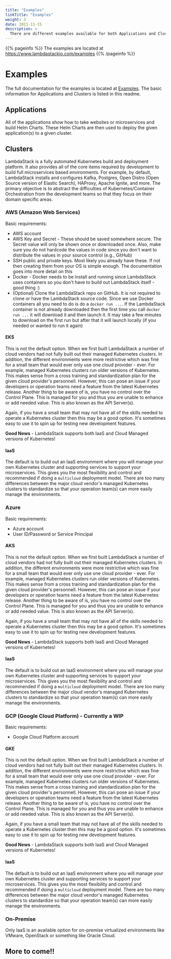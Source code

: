 ```yaml
---
title: "Examples"
linkTitle: "Examples"
weight: 3
date: 2021-11-15
description: >
  There are different examples available for both Applications and Clusters
---
```


{{% pageinfo %}}
The examples are located at https://www.lambdastackio.com/examples
{{% /pageinfo %}}

# Examples

The full documentation for the examples is located at [Examples](https://www.lambdastackio.com/docs/examples). The basic information for Applications and Clusters is listed in this readme.

## Applications

All of the applications show how to take websites or microservices and build Helm Charts. These Helm Charts are then used to deploy the given application(s) to a given cluster.

## Clusters

LambdaStack is a fully automated Kubernetes build and deployment platform. It also provides all of the core items required by development to build full microservices based environments. For example, by default, LambdaStack installs and configures Kafka, Postgres, Open Distro (Open Source version of Elastic Search), HAProxy, Apache Ignite, and more. The primary objective is to abstract the difficulties of Kubernetes/Container Orchestration from the development teams so that they focus on their domain specific areas.

### AWS (Amazon Web Services)

Basic requirements:
- AWS account
- AWS Key and Secret - These should be saved somewhere secure. The Secret value will only be shown once or downloaded once. Also, make sure you do not hardcode the values in code since you don't want to distribute the values in your source control (e.g., GitHub)
- SSH public and private keys. Most likely you already have these. If not then creating them from your OS is simple enough. The documentation goes into more detail on this
- Docker - Docker needs to be install and running since LambdaStack uses containers so you don't have to build out LambdaStack itself - good thing :)
- (Optional) Clone the LambdaStack repo on GitHub. It is not required to clone or have the LambdaStack source code. Since we use Docker containers all you need to do is do a `docker run ...`. If the LambdaStack container is not already downloaded then the first time you call `docker run ...` it will download it and then launch it. It may take a few minutes to download on the first run but after that it will launch locally (if you needed or wanted to run it again)

#### EKS

This is not the default option. When we first built LambdaStack a number of cloud vendors had not fully built out their managed Kubernetes clusters. In addition, the different environments were more restrictive which was fine for a small team that would ever only use one cloud provider - ever. For example, managed Kubernetes clusters run older versions of Kubernetes. This makes sense from a cross training and standardization plan for the given cloud provider's personnell. However, this can pose an issue if your developers or operation teams need a feature from the latest Kubernetes release. Another thing to be aware of is, you have no control over the Control Plane. This is managed for you and thus you are unable to enhance or add needed value. This is also known as the API Server(s).

Again, if you have a small team that may not have all of the skills needed to operate a Kubernetes cluster then this may be a good option. It's sometimes easy to use it to spin up for testing new development features.

**Good News** - LambdaStack supports both IaaS and Cloud Managed versions of Kubernetes!

#### IaaS

The default is to build out an IaaS environment where you will manage your own Kubernetes cluster and supporting services to support your microservices. This gives you the most flexibility and control and recommended if doing a `multicloud` deployment model. There are too many differences between the major cloud vendor's managed Kubernetes clusters to standardize so that your operation team(s) can more easily manage the environments.

### Azure

Basic requirements:
- Azure account
- User ID/Password or Service Principal

#### AKS

This is not the default option. When we first built LambdaStack a number of cloud vendors had not fully built out their managed Kubernetes clusters. In addition, the different environments were more restrictive which was fine for a small team that would ever only use one cloud provider - ever. For example, managed Kubernetes clusters run older versions of Kubernetes. This makes sense from a cross training and standardization plan for the given cloud provider's personnell. However, this can pose an issue if your developers or operation teams need a feature from the latest Kubernetes release. Another thing to be aware of is, you have no control over the Control Plane. This is managed for you and thus you are unable to enhance or add needed value. This is also known as the API Server(s).

Again, if you have a small team that may not have all of the skills needed to operate a Kubernetes cluster then this may be a good option. It's sometimes easy to use it to spin up for testing new development features.

**Good News** - LambdaStack supports both IaaS and Cloud Managed versions of Kubernetes! 

#### IaaS

The default is to build out an IaaS environment where you will manage your own Kubernetes cluster and supporting services to support your microservices. This gives you the most flexibility and control and recommended if doing a `multicloud` deployment model. There are too many differences between the major cloud vendor's managed Kubernetes clusters to standardize so that your operation team(s) can more easily manage the environments.

### GCP (Google Cloud Platform) - Currently a WIP

Basic requirements:
- Google Cloud Platform account

#### GKE

This is not the default option. When we first built LambdaStack a number of cloud vendors had not fully built out their managed Kubernetes clusters. In addition, the different environments were more restrictive which was fine for a small team that would ever only use one cloud provider - ever. For example, managed Kubernetes clusters run older versions of Kubernetes. This makes sense from a cross training and standardization plan for the given cloud provider's personnell. However, this can pose an issue if your developers or operation teams need a feature from the latest Kubernetes release. Another thing to be aware of is, you have no control over the Control Plane. This is managed for you and thus you are unable to enhance or add needed value. This is also known as the API Server(s).

Again, if you have a small team that may not have all of the skills needed to operate a Kubernetes cluster then this may be a good option. It's sometimes easy to use it to spin up for testing new development features.

**Good News** - LambdaStack supports both IaaS and Cloud Managed versions of Kubernetes! 

#### IaaS

The default is to build out an IaaS environment where you will manage your own Kubernetes cluster and supporting services to support your microservices. This gives you the most flexibility and control and recommended if doing a `multicloud` deployment model. There are too many differences between the major cloud vendor's managed Kubernetes clusters to standardize so that your operation team(s) can more easily manage the environments.

### On-Premise

Only IaaS is an available option for on-premise virtualized environments like VMware, OpenStack or something like Oracle Cloud.

## More to come!!
